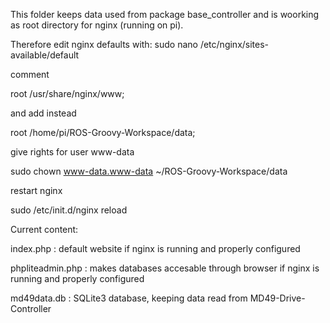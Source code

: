This folder keeps data used from package base_controller 
and is woorking as root directory for nginx (running on pi).

Therefore edit nginx defaults with: sudo nano /etc/nginx/sites-available/default

comment 

root /usr/share/nginx/www;

and add instead 

root /home/pi/ROS-Groovy-Workspace/data;

give rights for user www-data

sudo chown www-data.www-data ~/ROS-Groovy-Workspace/data

restart nginx

sudo /etc/init.d/nginx reload

Current content:

index.php : default website  if nginx is running and properly configured

phpliteadmin.php : makes databases accesable through browser if nginx is running and properly configured

md49data.db : SQLite3 database, keeping data read from MD49-Drive-Controller



